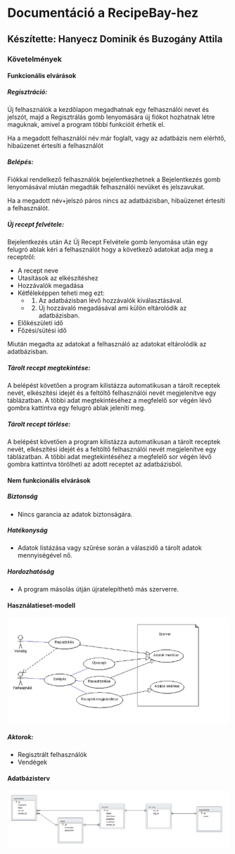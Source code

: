# Documentáció a RecipeBay-hez

## Készítette: Hanyecz Dominik és Buzogány Attila


### Követelmények

#### Funkcionális elvárások
##### Regisztráció:
Új felhasználók a kezdőlapon megadhatnak egy felhasználói nevet és jelszót, majd a Regisztrálás gomb lenyomására új fiókot hozhatnak létre maguknak, amivel a program többi funkcióit érhetik el.

Ha a megadott felhasználói név már foglalt, vagy az adatbázis nem elérhtő, hibaüzenet értesíti a felhasználót

##### Belépés:
Fiókkal rendelkező felhasználók bejelentkezhetnek a Bejelentkezés gomb lenyomásával miután megadták felhasználói nevüket és jelszavukat.

Ha a megadott név+jelszó páros nincs az adatbázisban, hibaüzenet értesíti a felhasználót.

##### Új recept felvétele:
Bejelentkezés után Az Új Recept Felvétele gomb lenyomása után egy felugró ablak kéri a felhasználót hogy a következő adatokat adja meg a receptről:
  - A recept neve
  - Utasítások az elkészítéshez
  - Hozzávalók megadása
  - Kétféleképpen teheti meg ezt:
    - 1. Az adatbázisban lévő hozzávalók kiválasztásával.
    - 2. Új hozzávaló megadásával ami külön eltárolódik az adatbázisban.
  - Előkészületi idő
  - Főzési/sütési idő

Miután megadta az adatokat a felhasználó az adatokat eltárolódik az adatbázisban.

##### Tárolt recept megtekintése:
A belépést követően a program kilistázza automatikusan a tárolt receptek nevét, elkészítési idejét és a feltöltő felhasználói nevét megjelenítve egy táblázatban.
A többi adat megtekintéséhez a megfelelő sor végén lévő gombra kattintva egy felugró ablak jeleníti meg.

##### Tárolt recept törlése:
A belépést követően a program kilistázza automatikusan a tárolt receptek nevét, elkészítési idejét és a feltöltő felhasználói nevét megjelenítve egy táblázatban.
A többi adat megtekintéséhez a megfelelő sor végén lévő gombra kattintva törölheti az adott receptet az adatbázisból.

#### Nem funkcionális elvárások

##### Biztonság
  - Nincs garancia az adatok biztonságára.

##### Hatékonyság
  - Adatok listázása vagy szűrése során a válaszidő a tárolt adatok mennyiségével nő.

##### Hordozhatóság
  - A program másolás útján újratelepíthető más szerverre.

#### Használatieset-modell
![Használatieset](images/UseCase.png)

##### Aktorok:
  - Regisztrált felhasználók
  - Vendégek

#### Adatbázisterv
![Adtabazis](images/Database.png)


